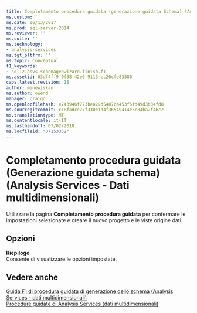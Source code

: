 ```yaml
---
title: Completamento procedura guidata (generazione guidata Schema) (Analysis Services - dati multidimensionali) | Microsoft Docs
ms.custom: ''
ms.date: 06/13/2017
ms.prod: sql-server-2014
ms.reviewer: ''
ms.suite: ''
ms.technology:
- analysis-services
ms.tgt_pltfrm: ''
ms.topic: conceptual
f1_keywords:
- sql12.asvs.schemagenwizard.finish.f1
ms.assetid: 63df4ff9-0f38-42e6-9113-ec20cfe83380
caps.latest.revision: 18
author: minewiskan
ms.author: owend
manager: craigg
ms.openlocfilehash: e743946f773bea29d5487ca453f5fd49d3b34fd8
ms.sourcegitcommit: c18fadce27f330e1d4f36549414e5c84ba2f46c2
ms.translationtype: MT
ms.contentlocale: it-IT
ms.lasthandoff: 07/02/2018
ms.locfileid: "37153352"
---
```

# <a name="completing-the-wizard-schema-generation-wizard-analysis-services---multidimensional-data"></a>Completamento procedura guidata (Generazione guidata schema) (Analysis Services - Dati multidimensionali)
  Utilizzare la pagina **Completamento procedura guidata** per confermare le impostazioni selezionate e creare il nuovo progetto e le viste origine dati.  
  
## <a name="options"></a>Opzioni  
 **Riepilogo**  
 Consente di visualizzare le opzioni impostate.  
  
## <a name="see-also"></a>Vedere anche  
 [Guida F1 di procedura guidata di generazione dello schema &#40;Analysis Services - dati multidimensionali&#41;](schema-generation-wizard-f1-help-analysis-services-multidimensional-data.md)   
 [Procedure guidate di Analysis Services &#40;dati multidimensionali&#41;](analysis-services-wizards-multidimensional-data.md)  
  
  
